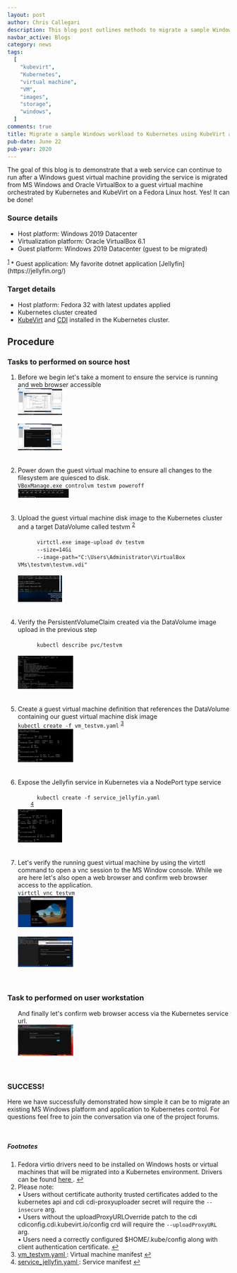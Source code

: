 ```yaml
---
layout: post
author: Chris Callegari
description: This blog post outlines methods to migrate a sample Windows workload to Kubernetes using KubeVirt and CDI
navbar_active: Blogs
category: news
tags:
  [
    "kubevirt",
    "Kubernetes",
    "virtual machine",
    "VM",
    "images",
    "storage",
    "windows",
  ]
comments: true
title: Migrate a sample Windows workload to Kubernetes using KubeVirt and CDI
pub-date: June 22
pub-year: 2020
---
```


<p>The goal of this blog is to demonstrate that a web service can continue to run
after a Windows guest virtual machine providing the service is migrated from
MS Windows and Oracle VirtualBox to a guest virtual machine orchestrated by
Kubernetes and KubeVirt on a Fedora Linux host.  Yes!  It can be done!</p>

### Source details

* Host platform: Windows 2019 Datacenter
* Virtualization platform: Oracle VirtualBox 6.1
* Guest platform: Windows 2019 Datacenter (guest to be migrated)
<sup id="fnref:1" role="doc-noteref">
  <a href="#fn:1" class="footnote">1</a>
</sup>
* Guest application: My favorite dotnet application
[Jellyfin](https://jellyfin.org/)

### Target details

* Host platform: Fedora 32 with latest updates applied
* Kubernetes cluster created
* [KubeVirt](https://kubevirt.io/quickstart_minikube/) and [CDI](https://kubevirt.io/user-guide/operations/containerized_data_importer/) installed in the Kubernetes cluster.

## Procedure

### Tasks to performed on source host

<ol>
  <li>Before we begin let's take a moment to ensure the service is running and
  web browser accessible<br>
    <div class="zoom">
      <img
        src="/assets/2020-06-22-win_workload_in_k8s/1-1.png"
        width="100"
        height="60"
        itemprop="thumbnail"
        alt="Ensure application service is running">
    </div>
    <br>
    <div class="zoom">
      <img
        src="/assets/2020-06-22-win_workload_in_k8s/1-2.png"
        width="100"
        height="60"
        itemprop="thumbnail"
        alt="Confirm web browser access">
    </div>
    <br><br>
  </li><li>Power down the guest virtual machine to ensure all changes to the
  filesystem are quiesced to disk.<br>
    <code>VBoxManage.exe controlvm testvm poweroff</code>
    <br>
    <div class="zoom">
      <img
        src="/assets/2020-06-22-win_workload_in_k8s/1-3.png"
        width="115"
        height="20"
        itemprop="thumbnail"
        alt="Power down the guest virtual machine">
    </div>
    <br><br>
  </li><li>Upload the guest virtual machine disk image to the Kubernetes cluster
  and a target DataVolume called testvm
    <sup id="fnref:2" role="doc-noteref">
      <a href="#fn:2" class="footnote">2</a>
    </sup>
    <br>
    <code>
      virtctl.exe image-upload dv testvm
      --size=14Gi
      --image-path="C:\Users\Administrator\VirtualBox VMs\testvm\testvm.vdi"
    </code>
    <br>
    <div class="zoom">
      <img
        src="/assets/2020-06-22-win_workload_in_k8s/1-4.png"
        width="100"
        height="60"
        itemprop="thumbnail"
        alt="Upload disk image">
    </div>
    <br><br>
  </li><li>Verify the PersistentVolumeClaim created via the DataVolume
  image upload in the previous step<br>
    <code>
      kubectl describe pvc/testvm
    </code>
    <br>
    <div class="zoom">
      <img
        src="/assets/2020-06-22-win_workload_in_k8s/2-1.png"
        width="125"
        height="75"
        itemprop="thumbnail"
        alt="Verify PersistentVolumeClaim">
    </div>
  <br><br>
  </li><li>Create a guest virtual machine definition that references the
  DataVolume containing our guest virtual machine disk image<br>
    <code>kubectl create -f vm_testvm.yaml</code>
    <sup id="fnref:3" role="doc-noteref">
      <a href="#fn:3" class="footnote">3</a>
    </sup>
    <br>
    <div class="zoom">
      <img
        src="/assets/2020-06-22-win_workload_in_k8s/2-2.png"
        width="125"
        height="75"
        itemprop="thumbnail"
        alt="Create the guest virtual machine">
    </div>
    <br><br>
  </li><li>Expose the Jellyfin service in Kubernetes via a NodePort type
  service<br>
    <code>
      kubectl create -f service_jellyfin.yaml
    </code>
    <sup id="fnref:4" role="doc-noteref">
      <a href="#fn:4" class="footnote">4</a>
    </sup>
    <br>
    <div class="zoom">
      <img
        src="/assets/2020-06-22-win_workload_in_k8s/2-3.png"
        width="100"
        height="75"
        itemprop="thumbnail"
        alt="Create NodePort service">
    </div>
  <br><br>
  </li><li>Let's verify the running guest virtual machine by using the virtctl
  command to open a vnc session to the MS Window console.  While we are here
  let's also open a web browser and confirm web browser access to the
  application.<br>
    <code>virtctl vnc testvm</code>
    <br>
    <div class="zoom">
      <img
        src="/assets/2020-06-22-win_workload_in_k8s/2-4.png"
        width="125"
        height="70"
        itemprop="thumbnail"
        alt="Verify running guest virtual machine">
    </div>
    <br>
    <div class="zoom">
      <img
        src="/assets/2020-06-22-win_workload_in_k8s/2-5.png"
        width="125"
        height="70"
        itemprop="thumbnail"
        alt="Web browser access to application">
    </div>
    <br><br>
  </li>
</ol>

### Task to performed on user workstation

<ol>
  And finally let's confirm web browser access via the Kubernetes service url.<br>
    <div class="zoom">
      <img
        src="/assets/2020-06-22-win_workload_in_k8s/2-6.png"
        width="125"
        height="70"
        alt="Web browser access to Kubernetes service">
    </div>
    <br><br>
</ol>

### SUCCESS!

<p>Here we have successfully demonstrated how simple it can be to migrate an
existing MS Windows platform and application to Kubernetes control. For
questions feel free to join the conversation via one of the project forums.</p>

<br>

##### Footnotes

<div class="footnotes" role="doc-noteref">
  <ol>
    <li id="fn:1" role="doc-noteref">
      Fedora virtio drivers need to be installed on Windows hosts or virtual
      machines that will be migrated into a Kubernetes environment. Drivers can
      be found
      <a href="https://docs.fedoraproject.org/en-US/quick-docs/creating-windows-virtual-machines-using-virtio-drivers/">
        here
      </a>.
      <a href="#fnref:1" class="reversefootnote" role="doc-noteref">&#8617;</a>
    </li><li id="fn:2" role="doc-noteref">
      Please note:
      <br>
      &#8226; Users without certificate authority trusted certificates added to
      the kubernetes api and cdi cdi-proxyuploader secret will require the
      <code>--insecure</code> arg.
      <br>
      &#8226; Users without the uploadProxyURLOverride patch to the cdi
      cdiconfig.cdi.kubevirt.io/config crd will require the
      <code>--uploadProxyURL</code> arg.
      <br>
      &#8226; Users need a correctly configured $HOME/.kube/config along with
      client authentication certificate.
      <a href="#fnref:2" class="reversefootnote" role="doc-noteref">&#8617;</a>
    </li><li id="fn:3" role="doc-noteref">
      <a href="{% link assets/2020-06-22-win_workload_in_k8s/vm_testvm.yaml %}">
        vm_testvm.yaml
      </a>: Virtual machine manifest
      <a href="#fnref:3" class="reversefootnote" role="doc-noteref">&#8617;</a>
    </li><li id="fn:4" role="doc-noteref">
      <a href="{% link assets/2020-06-22-win_workload_in_k8s/service_jellyfin.yaml %}">
        service_jellyfin.yaml
      </a>: Service manifest
      <a href="#fnref:4" class="reversefootnote" role="doc-noteref">&#8617;</a>
    </li>
  </ol>
</div>
